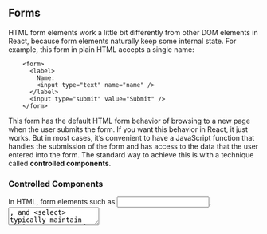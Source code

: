 ## Forms

HTML form elements work a little bit differently from other DOM elements in React, because form elements naturally keep some internal state. For example, this form in plain HTML accepts a single name:
```
    <form>
      <label>
        Name:
        <input type="text" name="name" />
      </label>
      <input type="submit" value="Submit" />
    </form>
```
This form has the default HTML form behavior of browsing to a new page when the user submits the form. If you want this behavior in React, it just works. But in most cases, it’s convenient to have a JavaScript function that handles the submission of the form and has access to the data that the user entered into the form. The standard way to achieve this is with a technique called **controlled components**.

### Controlled Components

In HTML, form elements such as <input>, <textarea>, and <select> typically maintain their own state and update it based on user input. In React, mutable state is typically kept in the state property of components, and only updated with setState().

We can combine the two by making the React state be the **single source of truth**. Then the React component that renders a form also controls what happens in that form on subsequent user input. An input form element whose value is controlled by React in this way is called a **controlled component**.

For example, if we want to make the previous example log the name when it is submitted, we can write the form as a controlled component:
```
    class NameForm extends Component {
        constructor(props) {
            super(props);
            this.state = {value:''};
            this.handleChange = this.handleChange.bind(this);
            this.handleSubmit = this.handleSubmit.bind(this);
        }

        handleChange(event){
            this.setState({value: event.target.value});
        }

        handleSubmit(event){
            alert(`A Name is Submitted : ${this.state.value}`);
            event.preventDefault();
        }

        render(){
            return (
                <form onSubmit={this.handleSubmit}>
                    <label>
                      Name:
                      <input type="text" value={this.state.value} onChange={this.handleChange} />
                    </label>
                    <input type="submit" value="Submit" />
                </form>
            );
        }
    }
```
Since the `value` attribute is set on our form element, the displayed value will always be `this.state.value`, making the React state the source of truth. Since `handleChange` runs on every keystroke to update the React state, the displayed value will update as the user types.

With a controlled component, every state mutation will have an associated handler function. This makes it straightforward to modify or validate user input. For example, if we wanted to enforce that names are written with all uppercase letters, we could write `handleChange` as:
```
    handleChange(event) {
      this.setState({value: event.target.value.toUpperCase()});
    }
```

### The textarea Tag

In HTML, a <textarea> element defines its text by its children:
```
    <textarea>
      Hello there, this is some text in a text area
    </textarea>
```
In React, a `<textarea>` uses a `value` attribute instead. This way, a form using a <textarea> can be written very similarly to a form that uses a single-line input:
```

```
